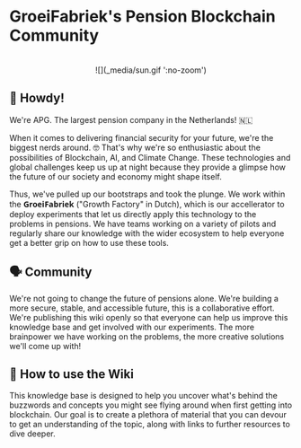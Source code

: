 # GroeiFabriek's Pension Blockchain Community

<br>
<center>![](_media/sun.gif ':no-zoom')</center>

## 👋 Howdy!
We're APG. The largest pension company in the Netherlands! 🇳🇱

When it comes to delivering financial security for your future, we're the biggest nerds around. 🤓 That's why we're so enthusiastic about the possibilities of Blockchain, AI, and Climate Change. These technologies and global challenges keep us up at night because they provide a glimpse how the future of our society and economy might shape itself. 

Thus, we've pulled up our bootstraps and took the plunge. We work within the <span style="font-family: Open Sans"><strong>GroeiFabriek</strong></span> ("Growth Factory" in Dutch), which is our accellerator to deploy experiments that let us directly apply this technology to the problems in pensions. We have teams working on a variety of pilots and regularly share our knowledge with the wider ecosystem to help everyone get a better grip on how to use these tools.

## 🗣 Community
We're not going to change the future of pensions alone. We're building a more secure, stable, and accessible future, this is a collaborative effort. We're publishing this wiki openly so that everyone can help us improve this knowledge base and get involved with our experiments. The more brainpower we have working on the problems, the more creative solutions we'll come up with!

## 🤔 How to use the Wiki
This knowledge base is designed to help you uncover what's behind the buzzwords and concepts you might see flying around when first getting into blockchain. Our goal is to create a plethora of material that you can devour to get an understanding of the topic, along with links to further resources to dive deeper.


